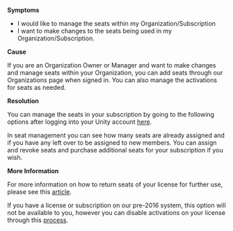
        

**Symptoms** 

*   I would like to manage the seats within my Organization/Subscription
*   I want to make changes to the seats being used in my Organization/Subscription.

**Cause** 

If you are an Organization Owner or Manager and want to make changes and manage seats within your Organization, you can add seats through our Organizations page when signed in. You can also manage the activations for seats as needed.

**Resolution** 

You can manage the seats in your subscription by going to the following options after logging into your Unity account [here](https://id.unity.com/subscriptions).

In seat management you can see how many seats are already assigned and if you have any left over to be assigned to new members. You can assign and revoke seats and purchase additional seats for your subscription if you wish. 

**More Information** 

For more information on how to return seats of your license for further use, please see this [article](https://support.unity3d.com/hc/en-us/articles/209019666?flash_digest=422c60e6227ee80429cdf8f2709da9f94840a590).

If you have a license or subscription on our pre-2016 system, this option will not be available to you, however you can disable activations on your license through this [process](/hc/en-us/articles/205056069-How-do-I-return-the-activations-on-my-Pro-license-).

      